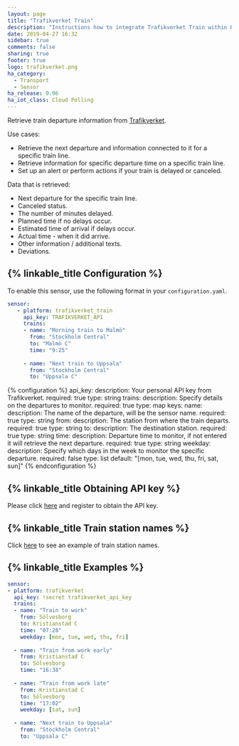 ```yaml
---
layout: page
title: "Trafikverket Train"
description: "Instructions how to integrate Trafikverket Train within Home Assistant."
date: 2019-04-27 16:32
sidebar: true
comments: false
sharing: true
footer: true
logo: trafikverket.png
ha_category:
  - Transport
  - Sensor
ha_release: 0.96
ha_iot_class: Cloud Polling
---
```


Retrieve train departure information from [Trafikverket](https://www.trafikverket.se/).

Use cases:

- Retrieve the next departure and information connected to it for a specific train line.
- Retrieve information for specific departure time on a specific train line.
- Set up an alert or perform actions if your train is delayed or canceled.

Data that is retrieved: 

- Next departure for the specific train line.
- Canceled status.
- The number of minutes delayed.
- Planned time if no delays occur.
- Estimated time of arrival if delays occur.
- Actual time - when it did arrive.
- Other information / additional texts.
- Deviations.

## {% linkable_title Configuration %}

To enable this sensor, use the following format in your `configuration.yaml`.

```yaml
sensor:
   - platform: trafikverket_train
     api_key: TRAFIKVERKET_API
     trains:
     - name: "Morning train to Malmö"
       from: "Stockholm Central"
       to: "Malmö C"
       time: "9:25"
       
     - name: "Next train to Uppsala"
       from: "Stockholm Central"
       to: "Uppsala C"
```

{% configuration %}
api_key:
  description: Your personal API key from Trafikverket.
  required: true
  type: string
trains:
  description: Specify details on the departures to monitor.
  required: true
  type: map
  keys:
    name:
      description: The name of the departure, will be the sensor name.
      required: true
      type: string
    from:
      description: The station from where the train departs.
      required: true
      type: string
    to:
      description: The destination station.
      required: true
      type: string
    time:
      description: Departure time to monitor, if not entered it will retrieve the next departure.
      required: true
      type: string
    weekday:
      description: Specify which days in the week to monitor the specific departure.
      required: false
      type: list
      default: "[mon, tue, wed, thu, fri, sat, sun]"
{% endconfiguration %}

## {% linkable_title Obtaining API key %}

Please click [here](https://api.trafikinfo.trafikverket.se/) and register to obtain the API key.

## {% linkable_title Train station names %}

Click [here](https://www.trafikverket.se/trafikinformation/tag/?ArrDep=departure&) to see an example of train station names.

## {% linkable_title Examples %}

```yaml
sensor:
- platform: trafikverket
  api_key: !secret trafikverket_api_key
  trains:
  - name: "Train to work"
    from: Sölvesborg
    to: Kristianstad C
    time: "07:28"
    weekday: [mon, tue, wed, thu, fri]
    
  - name: "Train from work early"
    from: Kristianstad C
    to: Sölvesborg
    time: "16:38"
    
  - name: "Train from work late"
    from: Kristianstad C
    to: Sölvesborg
    time: "17:02"
    weekday: [sat, sun]
    
  - name: "Next train to Uppsala"
    from: "Stockholm Central"
    to: "Uppsala C"
    
```
